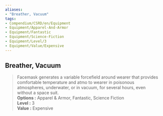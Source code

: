 ```yaml
---
aliases:
- "Breather, Vacuum"
tags:
- Compendium/CSRD/en/Equipment
- Equipment/Apparel-And-Armor
- Equipment/Fantastic
- Equipment/Science-Fiction
- Equipment/Level/3
- Equipment/Value/Expensive
---
```


  
## Breather, Vacuum  
  
>Facemask generates a variable forcefield around wearer that provides comfortable temperature and atmo to wearer in poisonous atmospheres, underwater, or in vacuum, for several hours, even without a space suit.  
> **Options :** Apparel & Armor, Fantastic, Science Fiction  
> **Level :** 3  
> **Value :** Expensive